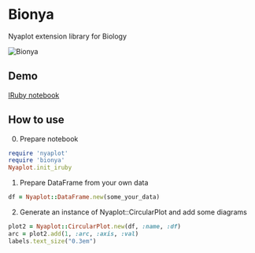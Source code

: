 # Bionya

Nyaplot extension library for Biology

![Bionya](https://dl.dropboxusercontent.com/u/47978121/gsoc/bionya.png)

## Demo

[IRuby notebook](http://nbviewer.ipython.org/github/domitry/nyaplot/blob/master/examples/notebook/Bionya.ipynb)

## How to use
0. Prepare notebook
```ruby
require 'nyaplot'
require 'bionya'
Nyaplot.init_iruby
```

1. Prepare DataFrame from your own data
```ruby
df = Nyaplot::DataFrame.new(some_your_data)
```

2. Generate an instance of Nyaplot::CircularPlot and add some diagrams
```ruby
plot2 = Nyaplot::CircularPlot.new(df, :name, :df)
arc = plot2.add(1, :arc, :axis, :val)
labels.text_size("0.3em")
```
